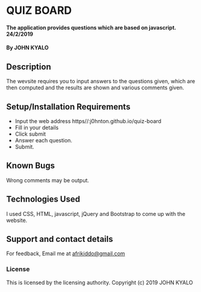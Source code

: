 # QUIZ BOARD
#### The application provides questions which are based on javascript. 24/2/2019
#### By JOHN KYALO
## Description
The wevsite requires you to input answers to the questions given, which are then computed and the results are shown and various comments given.
## Setup/Installation Requirements
* Input the web address https//:j0hnton.github.io/quiz-board
* Fill in your details
* Click submit
* Answer each question.
* Submit.
## Known Bugs
Wrong comments may be output.
## Technologies Used
I used CSS, HTML, javascript, jQuery and Bootstrap to come up with the website.
## Support and contact details
For feedback, Email me at afrikiddo@gmail.com
### License
This is licensed by the licensing authority.
Copyright (c) 2019 JOHN KYALO
